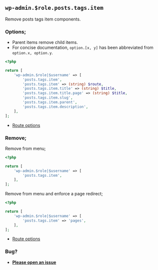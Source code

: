 ## `wp-admin.$role.posts.tags.item`

Remove posts tags item components.

### Options;

* Parent items remove child items. 
* For concise documentation, `option.[x, y]` has been abbreviated from `option.x, option.y`.

```php
<?php

return [
    'wp-admin.$role|$username' => [
        'posts.tags.item',
        'posts.tags.item' => (string) $route,
        'posts.tags.item.title' => (string) $title,
        'posts.tags.item.title.page' => (string) $title,
        'posts.tags.item.slug',
        'posts.tags.item.parent',
        'posts.tags.item.description',
    ],
];
```

* [Route options](../route-options.md)

### Remove;

Remove from menu;

```php
<?php

return [
    'wp-admin.$role|$username' => [
        'posts.tags.item',
    ],
];
```

Remove from menu and enforce a page redirect;

```php
<?php

return [
    'wp-admin.$role|$username' => [
        'posts.tags.item' => 'pages',
    ],
];
```

* [Route options](../route-options.md)

### Bug?

* **[Please open an issue](https://github.com/soberwp/intervention/issues/new?title=[wp-admin.posts.tags.item]&labels=bug&assignees=darrenjacoby)**
